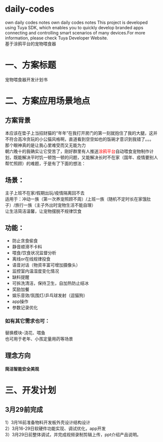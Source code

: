 # daily-codes
own daily codes notes
own daily codes notes
This project is developed using Tuya SDK, which enables you to quickly develop branded apps connecting and controlling smart scenarios of many devices.For more information, please check Tuya Developer Website.<br>
基于涂鸦平台的宠物喂食器<br>
# 一、方案标题<br>
宠物喂食器开发计划书<br>
# 二、方案应用场景地点<br>
## 方案背景<br>
本应该在垫子上当招财猫的“年年”在我打开房门的第一刻就抱住了我的大腿，这并不符合高冷贪玩的小公猫风格啊，直道看到空空如也的饭碗才意识到我错了。。。<br>
那个眼神真的是让我心里难受而又无能为力<br>
朝六晚十的我确实让它受苦了，刚好群里有人推送<font color="#FF0000">涂鸦平台</font>自动喂食宠物制作计划，既能解决平时饥一顿饱一顿的问题，又能解决长时不在家（国年、疫情要别人帮忙照顾）的难题，于是有了下面的想法：<br>
## 场景：<br>
主子上班不在家/假期出玩/疫情隔离回不去<br>
适用于：冲动一族（第一次养宠照顾不周）/上班一族（随机不定时长在家饿肚子）/旅行一族（主子外出时宠物生活不能自理）<br>
让生活简洁温馨，让宠物摆脱不规律饮食<br>

## 功能：<br>
* 防止贪食偷食<br>
* 静音顺滑不卡料<br>
* 喂食/饮食状况监督分析<br>
* 离线or在线规律投食<br>
* 语音对话（物资丰富可增加摄像头）<br>
* 监控室内温湿度变化情况<br>
* 缺料提醒<br>
* 可拆洗清洁，保持卫生，自加热防止结冰<br>
* 奖励加餐<br>
* 娱乐音效/氛围灯/乒乓球发射（逗猫狗）
* app操作
* 参数记录优化
### 如有其它需求也可：
替换模块-浇花、喂鱼<br>
也可用于老年、小孩定量用药等场景<br>
## 理念方向
#### 简洁智能安全美观<br>
# 三、开发计划<br>
## 3月29前完成<br>
1）3月16前准备物料开发板外壳设计结构设计<br>
2）3月16-29日软硬件功能实现、调试优化，app开发<br>
3）3月29日前整体调试，并完成视频录制剪辑上传，ppt介绍产品说明。
